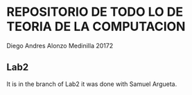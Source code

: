# REPOSITORIO DE TODO LO DE TEORIA DE LA COMPUTACION
Diego Andres Alonzo Medinilla   20172
## Lab2
It is in the branch of Lab2 it was done with Samuel Argueta.